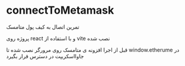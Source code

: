 # connectToMetamask

تمرین اتصال به کیف پول متامسک

پروژه روی react و با استفاده از vite نصب شده

قبل از اجرا افزونه ی متامسک روی مرورگر نصب شده تا window.etherume در جاوااسکریپت در دسترس قرار بگیرد
 

